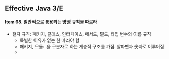 ## Effective Java 3/E

#### Item 68. 일반적으로 통용되는 명명 규칙을 따르라

- 철자 규칙: 패키지, 클래스, 인터페이스, 메서드, 필드, 타입 변수의 이름 규칙
  - 특별한 이유가 없는 한 따라야 함
  - 패키지, 모듈: .을 구분자로 하는 계층적 구조를 가짐. 알파벳과 숫자로 이루어짐
  - 

